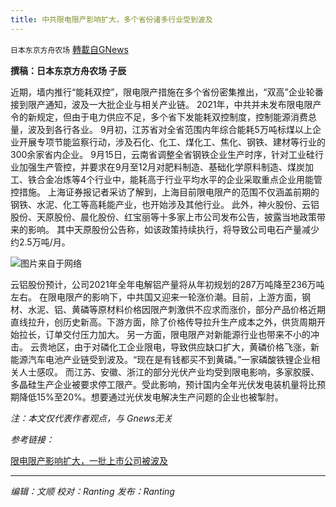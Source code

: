 ```yaml
---
title: 中共限电限产影响扩大，多个省份诸多行业受到波及
---
```

`日本东京方舟农场` [轉載自GNews](https://gnews.org/zh-hans/1561075/)

**撰稿：日本东京方舟农场 子辰**

近期，墙内推行“能耗双控”，限电限产措施在多个省份密集推出，“双高”企业轮番接到限产通知，波及一大批企业与相关产业链。
2021年，中共并未发布限电限产令的新规定，但由于电力供应不足，多个省下发能耗双控制度，控制能源消费总量，波及到各行各业。
9月初，江苏省对全省范围内年综合能耗5万吨标煤以上企业开展专项节能监察行动，涉及石化、化工、煤化工、焦化、钢铁、建材等行业的300余家省内企业。
9月15日，云南省调整全省钢铁企业生产时序，针对工业硅行业加强生产管控，并要求在9月至12月对肥料制造、基础化学原料制造、煤炭加工、铁合金冶炼等4个行业中，能耗高于行业平均水平的企业采取重点企业用能管控措施。
上海证券报记者采访了解到，上海目前限电限产的范围不仅涵盖前期的钢铁、水泥、化工等高耗能产业，也开始涉及其他行业。
此外，神火股份、云铝股份、天原股份、晨化股份、红宝丽等十多家上市公司发布公告，披露当地政策带来的影响。
其中天原股份公告称，如该政策持续执行，将导致公司电石产量减少约2.5万吨/月。

![](https://assets.gnews.org/wp-content/uploads/2021/09/a-429-890x567-1.png)图片来自于网络

云铝股份预计，公司2021年全年电解铝产量将从年初规划的287万吨降至236万吨左右。
在限电限产的影响下，中共国又迎来一轮涨价潮。目前，上游方面，钢材、水泥、铝、黄磷等原材料价格因限产刺激供不应求而涨价，部分产品价格近期直线拉升，创历史新高。下游方面，除了价格传导拉升生产成本之外，供货周期开始拉长，订单交付压力加大。
另一方面，限电限产对新能源行业也带来不小的冲击。
云贵地区，由于对磷化工企业限电，导致供应缺口扩大，黄磷价格飞涨，新能源汽车电池产业链受到波及。“现在是有钱都买不到黄磷。”一家磷酸铁锂企业相关人士感叹。
而江苏、安徽、浙江的部分光伏产业均受到限电影响，多家胶膜、多晶硅生产企业被要求停工限产。受此影响，预计国内全年光伏发电装机量将比预期降低15%至20%。想要通过光伏发电解决生产问题的企业也被掣肘。

*注：本文仅代表作者观点，与 Gnews无关*

*参考链接：*

[限电限产影响扩大，一批上市公司被波及](https://wallstreetcn.com/articles/3641040#from=ios)

* * *

*编辑：文顺 校对：Ranting 发布：Ranting*
